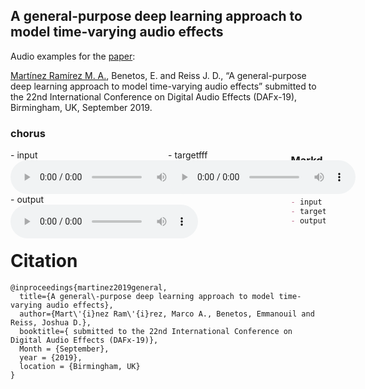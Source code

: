 ## A general-purpose deep learning approach to model time-varying audio effects

Audio examples for the [paper](https://link.for.the.paper):

[Martínez Ramírez M. A.](http://m-marco.com), Benetos, E. and Reiss J. D., “A general-purpose deep learning approach to model time-varying audio effects” submitted to the 22nd International Conference on Digital Audio Effects (DAFx-19), Birmingham, UK, September 2019. 

### chorus



<!-- of course, you should move the inline CSS style to your stylesheet -->
<!-- main container, width = 70% of page, centered -->
<div id="contentBox" style="margin:0px auto; width:100%">

<!-- columns divs, float left, no margin so there is no space between column, width=1/3 -->
<div id="column1" style="float:left; margin:0; width:50%;">
- input
<audio controls="controls">
    <source src="audio/chorus/1-chorus_input.ogg" type="audio/ogg" />
</audio>
</div>

<div id="column2" style="float:left; margin:0;width:39%;">
- targetfff
    <audio controls="controls" >
    <source src="audio/chorus/1-chorus_input.ogg" type="audio/ogg" />
</audio>
</div>

<div id="column3" style="float:left; margin:0;width:20%">
- output
    <audio controls="controls">
    <source src="audio/chorus/1-chorus_input.ogg" type="audio/ogg" />
</audio>
</div>
</div>



### Markdown

```markdown

- input
- target
- output


```







# Citation

```
@inproceedings{martinez2019general,
  title={A general\-purpose deep learning approach to model time-varying audio effects},
  author={Mart\'{i}nez Ram\'{i}rez, Marco A., Benetos, Emmanouil and Reiss, Joshua D.},
  booktitle={ submitted to the 22nd International Conference on Digital Audio Effects (DAFx-19)},
  Month = {September},
  year = {2019},
  location = {Birmingham, UK}
}

```
